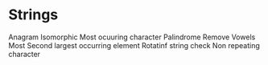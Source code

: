 # Strings

Anagram
Isomorphic
Most ocuuring character
Palindrome
Remove Vowels
Most Second largest occurring element
Rotatinf string check
Non repeating character

